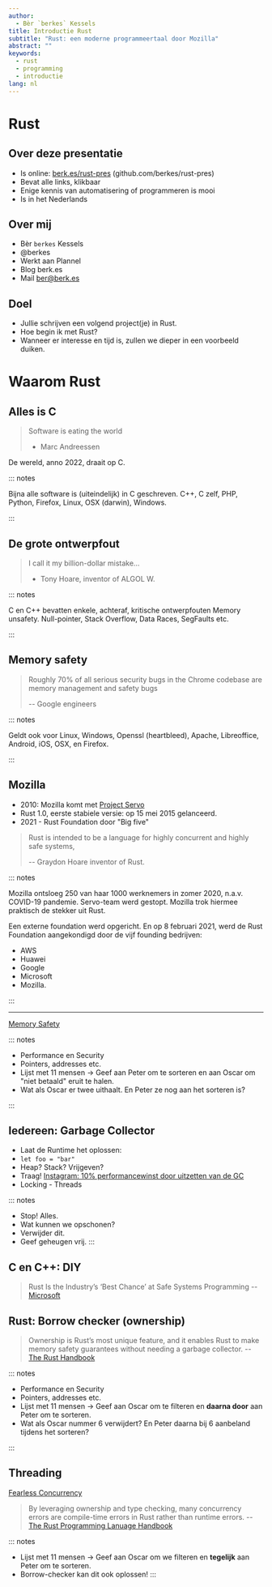 ```yaml
---
author:
  - Bèr `berkes` Kessels
title: Introductie Rust
subtitle: "Rust: een moderne programmeertaal door Mozilla"
abstract: ""
keywords:
  - rust
  - programming
  - introductie
lang: nl
---
```


# Rust

## Over deze presentatie

* Is online: [berk.es/rust-pres](https://berk.es/rust-pres) (github.com/berkes/rust-pres)
* Bevat alle links, klikbaar
* Enige kennis van automatisering of programmeren is mooi
* Is in het Nederlands

## Over mij

* Bèr `berkes` Kessels
* @berkes
* Werkt aan Plannel
* Blog berk.es
* Mail ber@berk.es

## Doel

* Jullie schrijven een volgend project(je) in Rust.
* Hoe begin ik met Rust? 
* Wanneer er interesse en tijd is, zullen we dieper in een voorbeeld duiken.

# Waarom Rust

## Alles is C

> Software is eating the world
>
> - Marc Andreessen

De wereld, anno 2022, draait op C.

::: notes

Bijna alle software is (uiteindelijk) in C geschreven. C++, C zelf, PHP,
Python, Firefox, Linux, OSX (darwin), Windows.

:::

## De grote ontwerpfout

> I call it my billion-dollar mistake…
> - Tony Hoare, inventor of ALGOL W.

::: notes

C en C++ bevatten enkele, achteraf, kritische ontwerpfouten
Memory unsafety. Null-pointer, Stack Overflow, Data Races, SegFaults etc.

:::

## Memory safety

> Roughly 70% of all serious security bugs in the Chrome codebase are memory management and safety bugs
>
> --  Google engineers

::: notes

Geldt ook voor Linux, Windows, Openssl (heartbleed), Apache, Libreoffice, Android, iOS, OSX, en Firefox.

:::

## Mozilla

- 2010: Mozilla komt met [Project Servo](https://www.slideshare.net/BrendanEich/future-tense-7782010)
- Rust 1.0, eerste stabiele versie: op 15 mei 2015 gelanceerd.
- 2021 - Rust Foundation door "Big five"

> Rust is intended to be a language for highly concurrent and highly safe systems,
> 
>  -- Graydon Hoare inventor of Rust.

::: notes

Mozilla ontsloeg 250 van haar 1000 werknemers in zomer 2020, n.a.v. COVID-19
pandemie. Servo-team werd gestopt. Mozilla trok hiermee praktisch de stekker
uit Rust.

Een externe foundation werd opgericht. En op 8 februari 2021, werd de Rust
Foundation aangekondigd door de vijf founding bedrijven:

- AWS
- Huawei
- Google
- Microsoft
- Mozilla.

:::

--- 

[Memory Safety](https://hacks.mozilla.org/2019/01/fearless-security-memory-safety/)

::: notes

* Performance en Security
* Pointers, addresses etc.
* Lijst met 11 mensen -> Geef aan Peter om te sorteren en aan Oscar om "niet betaald" eruit te halen.
* Wat als Oscar er twee uithaalt. En Peter ze nog aan het sorteren is?

:::

## Iedereen: Garbage Collector

* Laat de Runtime het oplossen:
* `let foo = "bar"`
* Heap? Stack? Vrijgeven?
* Traag! [Instagram: 10% performancewinst door uitzetten van de GC](https://instagram-engineering.com/dismissing-python-garbage-collection-at-instagram-4dca40b29172)
* Locking - Threads

::: notes
* Stop! Alles.
* Wat kunnen we opschonen? 
* Verwijder dit.
* Geef geheugen vrij.
:::

## C en C++: DIY

> Rust Is the Industry’s ‘Best Chance’ at Safe Systems Programming
> -- [Microsoft](https://thenewstack.io/microsoft-rust-is-the-industrys-best-chance-at-safe-systems-programming/)

## Rust: Borrow checker (ownership)

> Ownership is Rust’s most unique feature, and it enables Rust to make memory
> safety guarantees without needing a garbage collector.
> -- [The Rust Handbook](https://doc.rust-lang.org/book/ch04-00-understanding-ownership.html)

::: notes

* Performance en Security
* Pointers, addresses etc.
* Lijst met 11 mensen -> Geef aan Oscar om te filteren en **daarna door** aan Peter om te sorteren.
* Wat als Oscar nummer 6 verwijdert? En Peter daarna bij 6 aanbeland tijdens het sorteren?

:::

## Threading

[Fearless Concurrency](https://doc.rust-lang.org/book/ch16-00-concurrency.html)

> By leveraging ownership and type checking, many concurrency errors are compile-time errors in Rust rather than runtime errors.
> -- [The Rust Programming Lanuage Handbook](https://doc.rust-lang.org/book/ch16-00-concurrency.html)

::: notes
* Lijst met 11 mensen -> Geef aan Oscar om we filteren en **tegelijk** aan Peter om te sorteren.
* Borrow-checker kan dit ook oplossen!
:::
